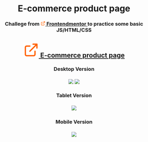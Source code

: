 <h1 align="center"> E-commerce product page</h1>
<h3 align="center"> Challege from <a href="https://www.frontendmentor.io/challenges"> <img src="https://github.com/jackson-alves-182/jackson-alves-182/blob/master/external-link.svg" width="15px"> Frontendmentor </a> to practice some basic JS/HTML/CSS </h3>

<h2 align="center"> <a href="https://ecommerce-product-page-five-xi.vercel.app"> <img src="https://github.com/jackson-alves-182/jackson-alves-182/blob/master/external-link.svg"> E-commerce product page  </a></h2>

<h3 align="center"> Desktop Version </h3>
<h3 align="center">
<img src="https://github.com/jackson-alves-182/archives-Readme/blob/main/e-comerce/Desktop-version.jpg" width="600px">
<img src="https://github.com/jackson-alves-182/archives-Readme/blob/main/e-comerce/Desktop-version-modal.jpg" width="600px">

</h3>

<h3 align="center"> Tablet Version </h3>
<h3 align="center">
<img src="https://github.com/jackson-alves-182/archives-Readme/blob/main/e-comerce/tablet.gif" width="300px"> 
</h3>

<h3 align="center"> Mobile Version </h3>
<h3 align="center">
<img src="https://github.com/jackson-alves-182/archives-Readme/blob/main/e-comerce/mobile.gif" width="200px"> 
</h3>
